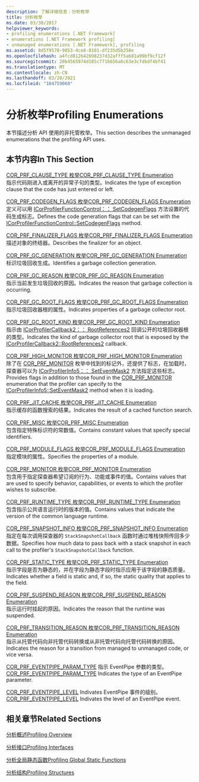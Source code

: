 ```yaml
---
description: 了解详细信息：分析枚举
title: 分析枚举
ms.date: 03/30/2017
helpviewer_keywords:
- profiling enumerations [.NET Framework]
- enumerations [.NET Framework profiling]
- unmanaged enumerations [.NET Framework], profiling
ms.assetid: 8d5f9570-9853-4ce8-8101-df235d5b258e
ms.openlocfilehash: a4fcd812642698237d32afff5a681a99bf9cf12f
ms.sourcegitcommit: 20b4565974d185c7716656a6c63e3cfdbdf4bf41
ms.translationtype: MT
ms.contentlocale: zh-CN
ms.lasthandoff: 03/20/2021
ms.locfileid: "104759060"
---
```

# <a name="profiling-enumerations"></a><span data-ttu-id="a053f-103">分析枚举</span><span class="sxs-lookup"><span data-stu-id="a053f-103">Profiling Enumerations</span></span>

<span data-ttu-id="a053f-104">本节描述分析 API 使用的非托管枚举。</span><span class="sxs-lookup"><span data-stu-id="a053f-104">This section describes the unmanaged enumerations that the profiling API uses.</span></span>  
  
## <a name="in-this-section"></a><span data-ttu-id="a053f-105">本节内容</span><span class="sxs-lookup"><span data-stu-id="a053f-105">In This Section</span></span>  

 [<span data-ttu-id="a053f-106">COR_PRF_CLAUSE_TYPE 枚举</span><span class="sxs-lookup"><span data-stu-id="a053f-106">COR_PRF_CLAUSE_TYPE Enumeration</span></span>](cor-prf-clause-type-enumeration.md)  
 <span data-ttu-id="a053f-107">指示代码刚进入或离开的异常子句的类型。</span><span class="sxs-lookup"><span data-stu-id="a053f-107">Indicates the type of exception clause that the code has just entered or left.</span></span>  
  
 [<span data-ttu-id="a053f-108">COR_PRF_CODEGEN_FLAGS 枚举</span><span class="sxs-lookup"><span data-stu-id="a053f-108">COR_PRF_CODEGEN_FLAGS Enumeration</span></span>](cor-prf-codegen-flags-enumeration.md)  
 <span data-ttu-id="a053f-109">定义可以用 [ICorProfilerFunctionControl：： SetCodegenFlags](icorprofilerfunctioncontrol-setcodegenflags-method.md) 方法设置的代码生成标志。</span><span class="sxs-lookup"><span data-stu-id="a053f-109">Defines the code generation flags that can be set with the [ICorProfilerFunctionControl::SetCodegenFlags](icorprofilerfunctioncontrol-setcodegenflags-method.md) method.</span></span>  
  
 [<span data-ttu-id="a053f-110">COR_PRF_FINALIZER_FLAGS 枚举</span><span class="sxs-lookup"><span data-stu-id="a053f-110">COR_PRF_FINALIZER_FLAGS Enumeration</span></span>](cor-prf-finalizer-flags-enumeration.md)  
 <span data-ttu-id="a053f-111">描述对象的终结器。</span><span class="sxs-lookup"><span data-stu-id="a053f-111">Describes the finalizer for an object.</span></span>  
  
 [<span data-ttu-id="a053f-112">COR_PRF_GC_GENERATION 枚举</span><span class="sxs-lookup"><span data-stu-id="a053f-112">COR_PRF_GC_GENERATION Enumeration</span></span>](cor-prf-gc-generation-enumeration.md)  
 <span data-ttu-id="a053f-113">标识垃圾回收生成。</span><span class="sxs-lookup"><span data-stu-id="a053f-113">Identifies a garbage collection generation.</span></span>  
  
 [<span data-ttu-id="a053f-114">COR_PRF_GC_REASON 枚举</span><span class="sxs-lookup"><span data-stu-id="a053f-114">COR_PRF_GC_REASON Enumeration</span></span>](cor-prf-gc-reason-enumeration.md)  
 <span data-ttu-id="a053f-115">指示当前发生垃圾回收的原因。</span><span class="sxs-lookup"><span data-stu-id="a053f-115">Indicates the reason that garbage collection is occurring.</span></span>  
  
 [<span data-ttu-id="a053f-116">COR_PRF_GC_ROOT_FLAGS 枚举</span><span class="sxs-lookup"><span data-stu-id="a053f-116">COR_PRF_GC_ROOT_FLAGS Enumeration</span></span>](cor-prf-gc-root-flags-enumeration.md)  
 <span data-ttu-id="a053f-117">指示垃圾回收器根的属性。</span><span class="sxs-lookup"><span data-stu-id="a053f-117">Indicates properties of a garbage collector root.</span></span>  
  
 [<span data-ttu-id="a053f-118">COR_PRF_GC_ROOT_KIND 枚举</span><span class="sxs-lookup"><span data-stu-id="a053f-118">COR_PRF_GC_ROOT_KIND Enumeration</span></span>](cor-prf-gc-root-kind-enumeration.md)  
 <span data-ttu-id="a053f-119">指示由 [ICorProfilerCallback2：： RootReferences2](icorprofilercallback2-rootreferences2-method.md) 回调公开的垃圾回收器根的类型。</span><span class="sxs-lookup"><span data-stu-id="a053f-119">Indicates the kind of garbage collector root that is exposed by the [ICorProfilerCallback2::RootReferences2](icorprofilercallback2-rootreferences2-method.md) callback.</span></span>  
  
 [<span data-ttu-id="a053f-120">COR_PRF_HIGH_MONITOR 枚举</span><span class="sxs-lookup"><span data-stu-id="a053f-120">COR_PRF_HIGH_MONITOR Enumeration</span></span>](cor-prf-high-monitor-enumeration.md)  
 <span data-ttu-id="a053f-121">除了在 [COR_PRF_MONITOR](cor-prf-monitor-enumeration.md) 枚举中找到的标记外，还提供了标志，在加载时，探查器可以为 [ICorProfilerInfo5：： SetEventMask2](icorprofilerinfo5-seteventmask2-method.md) 方法指定这些标志。</span><span class="sxs-lookup"><span data-stu-id="a053f-121">Provides flags in addition to those found in the [COR_PRF_MONITOR](cor-prf-monitor-enumeration.md) enumeration that the profiler can specify to the [ICorProfilerInfo5::SetEventMask2](icorprofilerinfo5-seteventmask2-method.md) method when it is loading.</span></span>  
  
 [<span data-ttu-id="a053f-122">COR_PRF_JIT_CACHE 枚举</span><span class="sxs-lookup"><span data-stu-id="a053f-122">COR_PRF_JIT_CACHE Enumeration</span></span>](cor-prf-jit-cache-enumeration.md)  
 <span data-ttu-id="a053f-123">指示缓存的函数搜索的结果。</span><span class="sxs-lookup"><span data-stu-id="a053f-123">Indicates the result of a cached function search.</span></span>  
  
 [<span data-ttu-id="a053f-124">COR_PRF_MISC 枚举</span><span class="sxs-lookup"><span data-stu-id="a053f-124">COR_PRF_MISC Enumeration</span></span>](cor-prf-misc-enumeration.md)  
 <span data-ttu-id="a053f-125">包含指定特殊标识符的常数值。</span><span class="sxs-lookup"><span data-stu-id="a053f-125">Contains constant values that specify special identifiers.</span></span>  
  
 [<span data-ttu-id="a053f-126">COR_PRF_MODULE_FLAGS 枚举</span><span class="sxs-lookup"><span data-stu-id="a053f-126">COR_PRF_MODULE_FLAGS Enumeration</span></span>](cor-prf-module-flags-enumeration.md)  
 <span data-ttu-id="a053f-127">指定模块的属性。</span><span class="sxs-lookup"><span data-stu-id="a053f-127">Specifies the properties of a module.</span></span>  
  
 [<span data-ttu-id="a053f-128">COR_PRF_MONITOR 枚举</span><span class="sxs-lookup"><span data-stu-id="a053f-128">COR_PRF_MONITOR Enumeration</span></span>](cor-prf-monitor-enumeration.md)  
 <span data-ttu-id="a053f-129">包含用于指定探查器希望订阅的行为、功能或事件的值。</span><span class="sxs-lookup"><span data-stu-id="a053f-129">Contains values that are used to specify behavior, capabilities, or events to which the profiler wishes to subscribe.</span></span>  
  
 [<span data-ttu-id="a053f-130">COR_PRF_RUNTIME_TYPE 枚举</span><span class="sxs-lookup"><span data-stu-id="a053f-130">COR_PRF_RUNTIME_TYPE Enumeration</span></span>](cor-prf-runtime-type-enumeration.md)  
 <span data-ttu-id="a053f-131">包含指示公共语言运行时的版本的值。</span><span class="sxs-lookup"><span data-stu-id="a053f-131">Contains values that indicate the version of the common language runtime.</span></span>  
  
 [<span data-ttu-id="a053f-132">COR_PRF_SNAPSHOT_INFO 枚举</span><span class="sxs-lookup"><span data-stu-id="a053f-132">COR_PRF_SNAPSHOT_INFO Enumeration</span></span>](cor-prf-snapshot-info-enumeration.md)  
 <span data-ttu-id="a053f-133">指定在每次调用探查器的 `StackSnapshotCallback` 函数时通过堆栈快照传回多少数据。</span><span class="sxs-lookup"><span data-stu-id="a053f-133">Specifies how much data to pass back with a stack snapshot in each call to the profiler's `StackSnapshotCallback` function.</span></span>  
  
 [<span data-ttu-id="a053f-134">COR_PRF_STATIC_TYPE 枚举</span><span class="sxs-lookup"><span data-stu-id="a053f-134">COR_PRF_STATIC_TYPE Enumeration</span></span>](cor-prf-static-type-enumeration.md)  
 <span data-ttu-id="a053f-135">指示字段是否为静态的，并在字段为静态字段时指示应用于该字段的静态质量。</span><span class="sxs-lookup"><span data-stu-id="a053f-135">Indicates whether a field is static and, if so, the static quality that applies to the field.</span></span>  
  
 [<span data-ttu-id="a053f-136">COR_PRF_SUSPEND_REASON 枚举</span><span class="sxs-lookup"><span data-stu-id="a053f-136">COR_PRF_SUSPEND_REASON Enumeration</span></span>](cor-prf-suspend-reason-enumeration.md)  
 <span data-ttu-id="a053f-137">指示运行时挂起的原因。</span><span class="sxs-lookup"><span data-stu-id="a053f-137">Indicates the reason that the runtime was suspended.</span></span>  
  
 [<span data-ttu-id="a053f-138">COR_PRF_TRANSITION_REASON 枚举</span><span class="sxs-lookup"><span data-stu-id="a053f-138">COR_PRF_TRANSITION_REASON Enumeration</span></span>](cor-prf-transition-reason-enumeration.md)  
 <span data-ttu-id="a053f-139">指示从托管代码向非托管代码转换或从非托管代码向托管代码转换的原因。</span><span class="sxs-lookup"><span data-stu-id="a053f-139">Indicates the reason for a transition from managed to unmanaged code, or vice versa.</span></span>  

 <span data-ttu-id="a053f-140">[COR_PRF_EVENTPIPE_PARAM_TYPE](cor-prf-eventpipe-param-type-enumeration.md) 指示 EventPipe 参数的类型。</span><span class="sxs-lookup"><span data-stu-id="a053f-140">[COR_PRF_EVENTPIPE_PARAM_TYPE](cor-prf-eventpipe-param-type-enumeration.md) Indicates the type of an EventPipe parameter.</span></span>

 <span data-ttu-id="a053f-141">[COR_PRF_EVENTPIPE_LEVEL](cor-prf-eventpipe-level-enumeration.md) Indivates EventPipe 事件的级别。</span><span class="sxs-lookup"><span data-stu-id="a053f-141">[COR_PRF_EVENTPIPE_LEVEL](cor-prf-eventpipe-level-enumeration.md) Indivates the level of an EventPipe event.</span></span>
  
## <a name="related-sections"></a><span data-ttu-id="a053f-142">相关章节</span><span class="sxs-lookup"><span data-stu-id="a053f-142">Related Sections</span></span>  

 [<span data-ttu-id="a053f-143">分析概述</span><span class="sxs-lookup"><span data-stu-id="a053f-143">Profiling Overview</span></span>](profiling-overview.md)  
  
 [<span data-ttu-id="a053f-144">分析接口</span><span class="sxs-lookup"><span data-stu-id="a053f-144">Profiling Interfaces</span></span>](profiling-interfaces.md)  
  
 [<span data-ttu-id="a053f-145">分析全局静态函数</span><span class="sxs-lookup"><span data-stu-id="a053f-145">Profiling Global Static Functions</span></span>](profiling-global-static-functions.md)  
  
 [<span data-ttu-id="a053f-146">分析结构</span><span class="sxs-lookup"><span data-stu-id="a053f-146">Profiling Structures</span></span>](profiling-structures.md)

